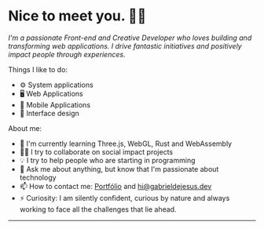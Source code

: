 # Nice to meet you. 👋🏾

*I'm a passionate Front-end and Creative Developer who loves building and transforming web applications. I drive fantastic initiatives and positively impact people through experiences.*

Things I like to do:

- ⚙️ System applications
- 🖥 Web Applications
- 📱 Mobile Applications
- 🎨 Interface design

About me:

- 🌱 I'm currently learning Three.js, WebGL, Rust and WebAssembly
- ✊🏽 I try to collaborate on social impact projects
- 💡 I try to help people who are starting in programming
- 💬 Ask me about anything, but know that I'm passionate about technology
- 📫 How to contact me: [Portfólio](http://gabrieldejesus.dev) and hi@gabrieldejesus.dev
- ⚡ Curiosity: I am silently confident, curious by nature and always working to face all the challenges that lie ahead.

<!--
42 School - Studies projects:

| Circle 00                                           | Circle 01                                                           | Circle 02                                                 | Circle 03      | Circle 04      | Circle 05      | Circle 06      |
| --------------------------------------------------- | ------------------------------------------------------------------- | --------------------------------------------------------- | -------------- | -------------- | -------------- | -------------- |
| [Libft](https://github.com/gabrieldejesus/42-Libft) | [ft_printf](https://github.com/gabrieldejesus/42-ft_printf)         | [fract-ol](https://github.com/gabrieldejesus/42-fract-ol) | Coming soon... | Coming soon... | Coming soon... | Coming soon... |
|                                                     | [get_next_line](https://github.com/gabrieldejesus/42-get_next_line) | [minitalk](https://github.com/gabrieldejesus/42-minitalk) | Coming soon... | Coming soon... | Coming soon... | Coming soon... |
|                                                     | Coming soon...                                                      | Coming soon...                                            | Coming soon... | Coming soon... | Coming soon... |
|                                                     |                                                                     | Coming soon...                                            |                | Coming soon... | Coming soon... |
|                                                     |                                                                     |                                                           |                | Coming soon... | Coming soon... |
|                                                     |                                                                     |                                                           |                | Coming soon... | Coming soon... |
|                                                     |                                                                     |                                                           |                | Coming soon... | Coming soon... |
|                                                     |                                                                     |                                                           |                | Coming soon... | Coming soon... |
-->
---
